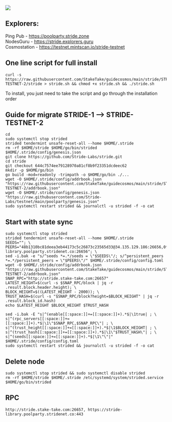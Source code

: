 ![](https://i.yapx.ru/RTuEU.jpg)

## Explorers:
Ping Pub - https://poolparty.stride.zone  
NodesGuru - https://stride.explorers.guru   
Cosmostation - https://testnet.mintscan.io/stride-testnet
## One line script for full install
```
curl -s https://raw.githubusercontent.com/StakeTake/guidecosmos/main/stride/STRIDE-TESTNET-2/stride > stride.sh && chmod +x stride.sh && ./stride.sh
```
To install, you just need to take the script and go through the installation order
## Guide for migrate STRIDE-1 --> STRIDE-TESTNET-2
```
cd
sudo systemctl stop strided
strided tendermint unsafe-reset-all --home $HOME/.stride
rm -rf $HOME/stride $HOME/go/bin/strided $HOME/.stride/config/genesis.json
git clone https://github.com/Stride-Labs/stride.git
cd stride
git checkout 644c7574ee79128970a81cf8b9f23351dcdeec62
mkdir -p $HOME/go/bin
go build -mod=readonly -trimpath -o $HOME/go/bin ./...
wget -O $HOME/.stride/config/addrbook.json "https://raw.githubusercontent.com/StakeTake/guidecosmos/main/stride/STRIDE-TESTNET-2/addrbook.json"
wget -O $HOME/.stride/config/genesis.json "https://raw.githubusercontent.com/Stride-Labs/testnet/main/poolparty/genesis.json"
sudo systemctl restart strided && journalctl -u strided -f -o cat
```
## Start with state sync
```
sudo systemctl stop strided
strided tendermint unsafe-reset-all --home $HOME/.stride
SEEDS=""; \
PEERS="48b1310bc81deea3eb44173c5c26873c23565d33@34.135.129.186:26656,0f45eac9af97f4b60d12fcd9e14a114f0c085491@stride-library.poolparty.stridenet.co:26656"; \
sed -i.bak -e "s/^seeds *=.*/seeds = \"$SEEDS\"/; s/^persistent_peers *=.*/persistent_peers = \"$PEERS\"/" $HOME/.stride/config/config.toml
wget -O $HOME/.stride/config/addrbook.json "https://raw.githubusercontent.com/StakeTake/guidecosmos/main/stride/STRIDE-TESTNET-2/addrbook.json"
SNAP_RPC="http://stride.stake-take.com:26657"
LATEST_HEIGHT=$(curl -s $SNAP_RPC/block | jq -r .result.block.header.height); \
BLOCK_HEIGHT=$((LATEST_HEIGHT - 2000)); \
TRUST_HASH=$(curl -s "$SNAP_RPC/block?height=$BLOCK_HEIGHT" | jq -r .result.block_id.hash)
echo $LATEST_HEIGHT $BLOCK_HEIGHT $TRUST_HASH

sed -i.bak -E "s|^(enable[[:space:]]+=[[:space:]]+).*$|\1true| ; \
s|^(rpc_servers[[:space:]]+=[[:space:]]+).*$|\1\"$SNAP_RPC,$SNAP_RPC\"| ; \
s|^(trust_height[[:space:]]+=[[:space:]]+).*$|\1$BLOCK_HEIGHT| ; \
s|^(trust_hash[[:space:]]+=[[:space:]]+).*$|\1\"$TRUST_HASH\"| ; \
s|^(seeds[[:space:]]+=[[:space:]]+).*$|\1\"\"|" $HOME/.stride/config/config.toml
sudo systemctl restart strided && journalctl -u strided -f -o cat
```
## Delete node
```
sudo systemctl stop strided && sudo systemctl disable strided
rm -rf $HOME/stride $HOME/.stride /etc/systemd/system/strided.service $HOME/go/bin/strided
```
## RPC
```
http://stride.stake-take.com:26657, https://stride-library.poolparty.stridenet.co:443
```
